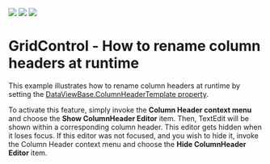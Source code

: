 <!-- default badges list -->
![](https://img.shields.io/endpoint?url=https://codecentral.devexpress.com/api/v1/VersionRange/128647804/18.2.2%2B)
[![](https://img.shields.io/badge/Open_in_DevExpress_Support_Center-FF7200?style=flat-square&logo=DevExpress&logoColor=white)](https://supportcenter.devexpress.com/ticket/details/E4187)
[![](https://img.shields.io/badge/📖_How_to_use_DevExpress_Examples-e9f6fc?style=flat-square)](https://docs.devexpress.com/GeneralInformation/403183)
<!-- default badges end -->
# GridControl - How to rename column headers at runtime


<p>This example illustrates how to rename column headers at runtime by setting the  <a href="http://documentation.devexpress.com/#WPF/DevExpressXpfGridDataViewBase_ColumnHeaderTemplatetopic"><u>DataViewBase.ColumnHeaderTemplate property</u></a>.  </p><p>To activate this feature, simply invoke the <strong>Column Header context menu</strong> and choose the <strong>Show ColumnHeader Editor</strong> item. Then, TextEdit will be shown within a corresponding column header. This editor gets hidden when it loses focus. If this editor was not focused, and you wish to hide it, invoke the Column Header context menu and choose the <strong>Hide ColumnHeader Editor</strong> item.</p>

<br/>


